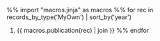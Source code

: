 %% import "macros.jinja" as macros
%% for rec in records_by_type('MyOwn') | sort_by('year')
 1. {{ macros.publication(rec) | join }}
%% endfor

